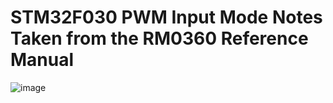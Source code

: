 # STM32F030 PWM Input Mode Notes<br>Taken from the RM0360 Reference Manual
![image](https://github.com/EZdenki/MyStuff/assets/142701437/3d23f178-cd4c-4e08-bac0-8ce5b63b31ac)
